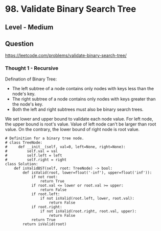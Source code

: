 # 98. Validate Binary Search Tree
## Level - Medium 
## Question
https://leetcode.com/problems/validate-binary-search-tree/

### Thought 1 - Recursive
Defination of Binary Tree:
 - The left subtree of a node contains only nodes with keys less than the node's key.
- The right subtree of a node contains only nodes with keys greater than the node's key.
- Both the left and right subtrees must also be binary search trees.

We set lower and upper bound to validate each node value. For left node, the upper bound is root's value. Value of left node can't be larger than root value. On the contrary, the lower bound of right node is root value. 
```python=
# Definition for a binary tree node.
# class TreeNode:
#     def __init__(self, val=0, left=None, right=None):
#         self.val = val
#         self.left = left
#         self.right = right
class Solution:
    def isValidBST(self, root: TreeNode) -> bool:
        def isValid(root, lower=float('-inf'), upper=float('inf')):
            if not root:
                return True
            if root.val <= lower or root.val >= upper:
                return False
            if root.left:
                if not isValid(root.left, lower, root.val):
                    return False
            if root.right:
                if not isValid(root.right, root.val, upper):
                    return False
            return True
        return isValid(root)
```